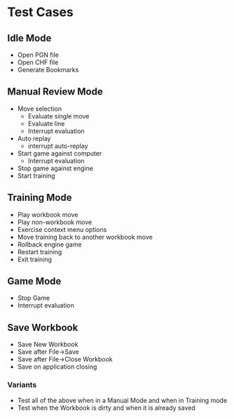 # Test Cases

## Idle Mode

- Open PGN file
- Open CHF file
- Generate Bookmarks

## Manual Review Mode

- Move selection
  - Evaluate single move
  - Evaluate line
  - Interrupt evaluation
- Auto replay
  - interrupt auto-replay
- Start game against computer
  - Interrupt evaluation
- Stop game against engine
- Start training

## Training Mode
- Play workbook move
- Play non-workbook move
- Exercise context menu options
- Move training back to another workbook move
- Rollback engine game
- Restart training
- Exit training

## Game Mode
- Stop Game
- Interrupt evaluation

## Save Workbook
- Save New Workbook
- Save after File->Save
- Save after File->Close Workbook
- Save on application closing 

### Variants
- Test all of the above when in a Manual Mode and when in Training mode
- Test when the Workbook is dirty and when it is already saved 
